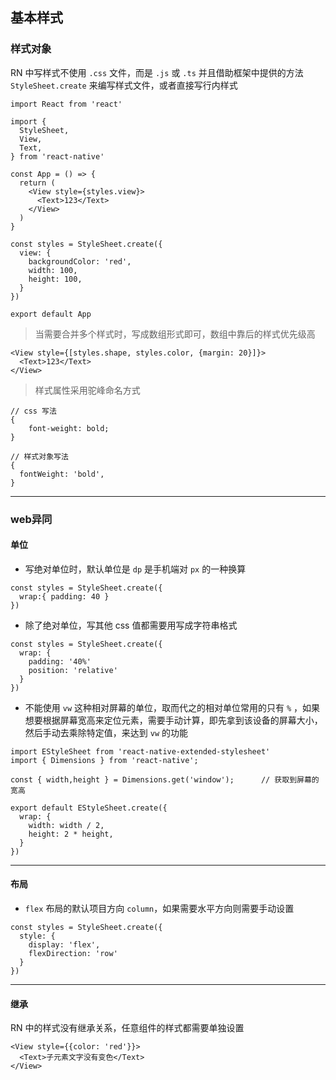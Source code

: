 ## 基本样式

### 样式对象

RN 中写样式不使用 `.css` 文件，而是 `.js` 或 `.ts` 并且借助框架中提供的方法 `StyleSheet.create` 来编写样式文件，或者直接写行内样式

```tsx
import React from 'react'

import { 
  StyleSheet,
  View,
  Text,
} from 'react-native'

const App = () => {
  return (
    <View style={styles.view}>
      <Text>123</Text>
    </View>
  )
}

const styles = StyleSheet.create({
  view: {
    backgroundColor: 'red',
    width: 100,
    height: 100,
  }
})

export default App
```

> 当需要合并多个样式时，写成数组形式即可，数组中靠后的样式优先级高

```tsx
<View style={[styles.shape, styles.color, {margin: 20}]}>
  <Text>123</Text>
</View>
```

> 样式属性采用驼峰命名方式

```tsx
// css 写法
{
	font-weight: bold;
}

// 样式对象写法
{
  fontWeight: 'bold',
}
```



----

### web异同

#### 单位

- 写绝对单位时，默认单位是 `dp` 是手机端对 `px` 的一种换算

```tsx
const styles = StyleSheet.create({
  wrap:{ padding: 40 }
})
```

- 除了绝对单位，写其他 css 值都需要用写成字符串格式

```tsx
const styles = StyleSheet.create({
  wrap: {
    padding: '40%'
    position: 'relative'
  }
})
```

- 不能使用 `vw` 这种相对屏幕的单位，取而代之的相对单位常用的只有 `%` ，如果想要根据屏幕宽高来定位元素，需要手动计算，即先拿到该设备的屏幕大小，然后手动去乘除特定值，来达到 `vw` 的功能

```tsx
import EStyleSheet from 'react-native-extended-stylesheet'
import { Dimensions } from 'react-native';

const { width,height } = Dimensions.get('window');		// 获取到屏幕的宽高

export default EStyleSheet.create({
  wrap: {
    width: width / 2,
    height: 2 * height,
  }
})
```



-----

#### 布局

- `flex` 布局的默认项目方向 `column`，如果需要水平方向则需要手动设置

```tsx
const styles = StyleSheet.create({
  style: {
    display: 'flex',
    flexDirection: 'row'
  }
})
```



----

#### 继承

RN 中的样式没有继承关系，任意组件的样式都需要单独设置

```tsx
<View style={{color: 'red'}}>
  <Text>子元素文字没有变色</Text>
</View>
```



